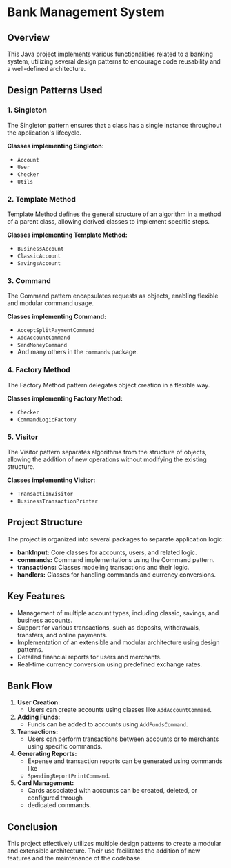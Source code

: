# Bank Management System

## Overview 
This Java project implements various functionalities related to a banking system, utilizing several
design patterns to encourage code reusability and a well-defined architecture.

## Design Patterns Used

### 1. Singleton

The Singleton pattern ensures that a class has a single instance throughout the application's
lifecycle.

**Classes implementing Singleton:**

- `Account`
- `User`
- `Checker`
- `Utils`

### 2. Template Method

Template Method defines the general structure of an algorithm in a method of a parent class,
allowing derived classes to implement specific steps.

**Classes implementing Template Method:**

- `BusinessAccount`
- `ClassicAccount`
- `SavingsAccount`

### 3. Command

The Command pattern encapsulates requests as objects, enabling flexible and modular command usage.

**Classes implementing Command:**

- `AcceptSplitPaymentCommand`
- `AddAccountCommand`
- `SendMoneyCommand`
- And many others in the `commands` package.

### 4. Factory Method

The Factory Method pattern delegates object creation in a flexible way.

**Classes implementing Factory Method:**

- `Checker`
- `CommandLogicFactory`

### 5. Visitor

The Visitor pattern separates algorithms from the structure of objects, allowing the addition of
new operations without modifying the existing structure.

**Classes implementing Visitor:**

- `TransactionVisitor`
- `BusinessTransactionPrinter`
## Project Structure

The project is organized into several packages to separate application logic:

- **bankInput:** Core classes for accounts, users, and related logic.
- **commands:** Command implementations using the Command pattern.
- **transactions:** Classes modeling transactions and their logic.
- **handlers:** Classes for handling commands and currency conversions.

## Key Features

- Management of multiple account types, including classic, savings, and business accounts.
- Support for various transactions, such as deposits, withdrawals, transfers, and online payments.
- Implementation of an extensible and modular architecture using design patterns.
- Detailed financial reports for users and merchants.
- Real-time currency conversion using predefined exchange rates.

## Bank Flow

1. **User Creation:**
    - Users can create accounts using classes like `AddAccountCommand`.
2. **Adding Funds:**
    - Funds can be added to accounts using `AddFundsCommand`.
3. **Transactions:**
    - Users can perform transactions between accounts or to merchants using specific commands.
4. **Generating Reports:**
    - Expense and transaction reports can be generated using commands like
    - `SpendingReportPrintCommand`.
5. **Card Management:**
    - Cards associated with accounts can be created, deleted, or configured through
    - dedicated commands.

## Conclusion

This project effectively utilizes multiple design patterns to create a modular and extensible
architecture. Their use facilitates the addition of new features and the maintenance of
the codebase.

